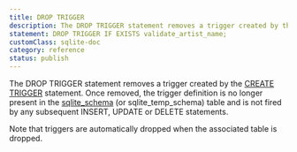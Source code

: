 ```yaml
---
title: DROP TRIGGER
description: The DROP TRIGGER statement removes a trigger created by the CREATE TRIGGER statement.
statement: DROP TRIGGER IF EXISTS validate_artist_name;
customClass: sqlite-doc
category: reference
status: publish
---
```


<!-- do-not-touch-svg-import: 'droptrigger.svg' -->

The DROP TRIGGER statement removes a trigger created by the [CREATE
TRIGGER](lang_createtrigger) statement. Once removed, the trigger
definition is no longer present in the
<a href="https://www.sqlite.org/schematab.html"
target="_blank">sqlite_schema</a> (or sqlite_temp_schema) table and is
not fired by any subsequent INSERT, UPDATE or DELETE statements.

Note that triggers are automatically dropped when the associated table
is dropped.
